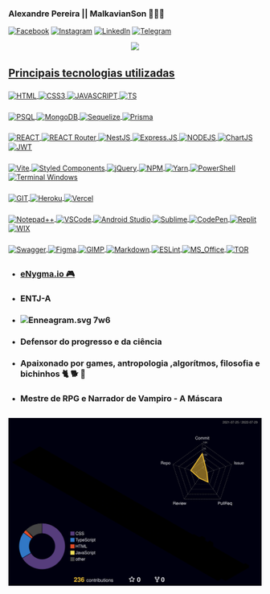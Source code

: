 ### Alexandre Pereira || MalkavianSon 🧛🌈🦄

[![Facebook](https://img.shields.io/badge/Facebook-1877F2?style=for-the-badge&logo=facebook&logoColor=white)](https://www.facebook.com/MalkavianSon)
[![Instagram](https://img.shields.io/badge/Instagram-E4405F?style=for-the-badge&logo=instagram&logoColor=white)](https://www.instagram.com/aleehbest)
[![LinkedIn](https://img.shields.io/badge/linkedin-%230077B5.svg?style=for-the-badge&logo=linkedin&logoColor=white)](https://br.linkedin.com/in/alexandrespneto)
[![Telegram](https://img.shields.io/badge/Telegram-2CA5E0?style=for-the-badge&logo=telegram&logoColor=white)](https://t.me/malkavian_son)

<div style="width: inherit; display: flex; justify-content: space-evenly">
 <a href="https://github.com/Malkavianson">
 <img height="180em" src="https://github-readme-stats.vercel.app/api/top-langs/?username=Malkavianson&layout=compact&theme=jolly&cache_seconds=2000&langs_count=6"/>
</div>

## Principais tecnologias utilizadas

###

<div style="display: inline_block">
  <img align="center" alt="HTML" src="https://img.shields.io/badge/html5-%23E34F26.svg?style=for-the-badge&logo=html5&logoColor=white" />
  <img align="center" alt="CSS3" src="https://img.shields.io/badge/css3-%231572B6.svg?style=for-the-badge&logo=css3&logoColor=white" />
  <img align="center" alt="JAVASCRIPT" src="https://img.shields.io/badge/javascript-%23323330.svg?style=for-the-badge&logo=javascript&logoColor=%23F7DF1E" />
  <img align="center" alt="TS" src="https://img.shields.io/badge/typescript-%23007ACC.svg?style=for-the-badge&logo=typescript&logoColor=white"/>
  <!-- <img align="center" alt="Kotlin" src="https://img.shields.io/badge/kotlin-%230095D5.svg?style=for-the-badge&logo=kotlin&logoColor=white"/> -->
  <!-- <img align="center" alt="PHP" src="https://img.shields.io/badge/php-%23777BB4.svg?style=for-the-badge&logo=php&logoColor=white"/> -->
</div>
 
###

<div style="display: inline_block">
  <img align="center" alt="PSQL" src="https://img.shields.io/badge/postgres-%23316192.svg?style=for-the-badge&logo=postgresql&logoColor=white" />
  <img align="center" alt="MongoDB" src="https://img.shields.io/badge/MongoDB-%234ea94b.svg?style=for-the-badge&logo=mongodb&logoColor=white" />
  <img align="center" alt="Sequelize" src="https://img.shields.io/badge/Sequelize-52B0E7?style=for-the-badge&logo=Sequelize&logoColor=white" />
  <img align="center" alt="Prisma" src="https://img.shields.io/badge/Prisma-3982CE?style=for-the-badge&logo=Prisma&logoColor=white" />
</div>

###

<div style="display: inline_block">
  <img align="center" alt="REACT" src="https://img.shields.io/badge/react-%2320232a.svg?style=for-the-badge&logo=react&logoColor=%2361DAFB" />
  <img align="center" alt="REACT Router" src="https://img.shields.io/badge/React_Router-CA4245?style=for-the-badge&logo=react-router&logoColor=white" />
  <img align="center" alt="NestJS" src="https://img.shields.io/badge/nestjs-%23E0234E.svg?style=for-the-badge&logo=nestjs&logoColor=white" />
  <img align="center" alt="Express.JS" src="https://img.shields.io/badge/express.js-%23404d59.svg?style=for-the-badge&logo=express&logoColor=%2361DAFB" />
  <img align="center" alt="NODEJS" src="https://img.shields.io/badge/node.js-6DA55F?style=for-the-badge&logo=node.js&logoColor=white" />
  <img align="center" alt="ChartJS" src="https://img.shields.io/badge/chart.js-F5788D.svg?style=for-the-badge&logo=chart.js&logoColor=white" />
  <img align="center" alt="JWT" src="https://img.shields.io/badge/JWT-black?style=for-the-badge&logo=JSON%20web%20tokens" />
</div>

###

<div style="display: inline_block">
  <img align="center" alt="Vite" src="https://img.shields.io/badge/vite-%23646CFF.svg?style=for-the-badge&logo=vite&logoColor=white" />
  <img align="center" alt="Styled Components" src="https://img.shields.io/badge/styled--components-DB7093?style=for-the-badge&logo=styled-components&logoColor=white" />
  <img align="center" alt="jQuery" src="https://img.shields.io/badge/jquery-%230769AD.svg?style=for-the-badge&logo=jquery&logoColor=white" />
  <img align="center" alt="NPM" src="https://img.shields.io/badge/NPM-%23000000.svg?style=for-the-badge&logo=npm&logoColor=white" />
  <img align="center" alt="Yarn" src="https://img.shields.io/badge/yarn-%232C8EBB.svg?style=for-the-badge&logo=yarn&logoColor=white" />
  <img align="center" alt="PowerShell" src="https://img.shields.io/badge/PowerShell-%235391FE.svg?style=for-the-badge&logo=powershell&logoColor=white" />
  <img align="center" alt="Terminal Windows" src="https://img.shields.io/badge/Windows%20Terminalt-%234D4D4D.svg?style=for-the-badge&logo=windows-terminal&logoColor=white" />
</div>

###

<div style="display: inline_block">
  <img align="center" alt="GIT" src="https://img.shields.io/badge/git-%23F05033.svg?style=for-the-badge&logo=git&logoColor=white" />
  <img align="center" alt="Heroku" src="https://img.shields.io/badge/heroku-%23430098.svg?style=for-the-badge&logo=heroku&logoColor=white" />  
  <img align="center" alt="Vercel" src="https://img.shields.io/badge/vercel-%23000000.svg?style=for-the-badge&logo=vercel&logoColor=white" />  
</div>

###

<div style="display: inline_block">
  <img align="center" alt="Notepad++" src="https://img.shields.io/badge/NetBeansIDE-1B6AC6.svg?style=for-the-badge&logo=apache-netbeans-ide&logoColor=white" />  
  <!-- <img align="center" alt="WordPress" src="https://img.shields.io/badge/WordPress-%23117AC9.svg?style=for-the-badge&logo=WordPress&logoColor=white" />   -->
  <img align="center" alt="VSCode" src="https://img.shields.io/badge/Visual_Studio_Code-0078D4?style=for-the-badge&logo=visual%20studio%20code&logoColor=white" />  
  <img align="center" alt="Android Studio" src="https://img.shields.io/badge/Android%20Studio-3DDC84.svg?style=for-the-badge&logo=android-studio&logoColor=white" />  
  <img align="center" alt="Sublime" src="https://img.shields.io/badge/sublime_text-%23575757.svg?style=for-the-badge&logo=sublime-text&logoColor=important" />  
  <img align="center" alt="CodePen" src="https://img.shields.io/badge/Codepen-000000?style=for-the-badge&logo=codepen&logoColor=white" />  
  <img align="center" alt="Replit" src="https://img.shields.io/badge/Replit-DD1200?style=for-the-badge&logo=Replit&logoColor=white" />  
  <img align="center" alt="WIX" src="https://img.shields.io/badge/wix-000?style=for-the-badge&logo=wix&logoColor=white" />  
</div>

###

<div style="display: inline_block">
  <img align="center" alt="Swagger" src="https://img.shields.io/badge/-Swagger-%23Clojure?style=for-the-badge&logo=swagger&logoColor=white" />  
  <img align="center" alt="Figma" src="https://img.shields.io/badge/figma-%23F24E1E.svg?style=for-the-badge&logo=figma&logoColor=white" />  
  <img align="center" alt="GIMP" src="https://img.shields.io/badge/Gimp-657D8B?style=for-the-badge&logo=gimp&logoColor=FFFFFF" />  
  <img align="center" alt="Markdown" src="https://img.shields.io/badge/markdown-%23000000.svg?style=for-the-badge&logo=markdown&logoColor=white" />
  <img align="center" alt="ESLint" src="https://img.shields.io/badge/ESLint-4B3263?style=for-the-badge&logo=eslint&logoColor=white" />
  <img align="center" alt="MS_Office" src="https://img.shields.io/badge/Microsoft_Office-D83B01?style=for-the-badge&logo=microsoft-office&logoColor=white" />  
  <img align="center" alt="TOR" src="https://img.shields.io/badge/tor-%237E4798.svg?style=for-the-badge&logo=tor-project&logoColor=white" />  
</div>

##

- ### [eNygma.io 🎮](https://malkavianson.github.io/nygma/)
- ### ENTJ-A
- ### <img src="https://upload.wikimedia.org/wikipedia/commons/5/51/Enneagram.png" alt="Enneagram.svg" height="25" width="30"> 7w6
- ### Defensor do progresso e da ciência
- ### Apaixonado por games, antropologia ,algorítmos, filosofia e bichinhos 🐈 🐕 🐴
- ### Mestre de RPG e Narrador de Vampiro - A Máscara

##

![](./profile-3d-contrib/profile-night-rainbow.svg)
